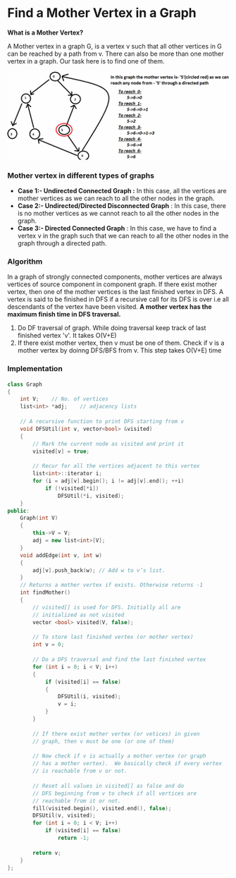 # Find a Mother Vertex in a Graph

**What is a Mother Vertex?**

A Mother vertex in a graph G, is a vertex v such that all other vertices in G can be reached by a path from v. There can also be more than one mother vertex in a graph. Our task here is to find one of them.

![](<../../.gitbook/assets/image (21).png>)

### Mother vertex in different types of graphs

* **Case 1:- Undirected Connected Graph :** In this case, all the vertices are mother vertices as we can reach to all the other nodes in the graph.
* **Case 2:- Undirected/Directed Disconnected Graph** : In this case, there is no mother vertices as we cannot reach to all the other nodes in the graph.
* **Case 3:- Directed Connected Graph** : In this case, we have to find a vertex v in the graph such that we can reach to all the other nodes in the graph through a directed path.

### Algorithm

In a graph of strongly connected components, mother vertices are always vertices of source component in component graph. If there exist mother vertex, then one of the mother vertices is the last finished vertex in DFS. A vertex is said to be finished in DFS if a recursive call for its DFS is over i.e all descendants of the vertex have been visited. **A mother vertex has the maximum finish time in DFS traversal.**

1. Do DF traversal of graph. While doing traversal keep track of last finished vertex 'v'. It takes O(V+E)
2. If there exist mother vertex, then v must be one of them. Check if v is a mother vertex by doinng DFS/BFS from v. This step takes O(V+E) time

### Implementation

```cpp
class Graph
{
    int V;    // No. of vertices
    list<int> *adj;    // adjacency lists
 
    // A recursive function to print DFS starting from v
    void DFSUtil(int v, vector<bool> &visited)
    {
        // Mark the current node as visited and print it
        visited[v] = true;
 
        // Recur for all the vertices adjacent to this vertex
        list<int>::iterator i;
        for (i = adj[v].begin(); i != adj[v].end(); ++i)
            if (!visited[*i])
                DFSUtil(*i, visited);
    }
public:
    Graph(int V)
    {
        this->V = V;
        adj = new list<int>[V];
    }
    void addEdge(int v, int w)
    {
        adj[v].push_back(w); // Add w to v’s list.
    }
    // Returns a mother vertex if exists. Otherwise returns -1
    int findMother()
    {    
        // visited[] is used for DFS. Initially all are
        // initialized as not visited
        vector <bool> visited(V, false);
 
        // To store last finished vertex (or mother vertex)
        int v = 0;
 
        // Do a DFS traversal and find the last finished vertex
        for (int i = 0; i < V; i++)
        {
            if (visited[i] == false)
            {
                DFSUtil(i, visited);
                v = i;
            }
        }
 
        // If there exist mother vertex (or vetices) in given
        // graph, then v must be one (or one of them)
 
        // Now check if v is actually a mother vertex (or graph
        // has a mother vertex).  We basically check if every vertex
        // is reachable from v or not.
 
        // Reset all values in visited[] as false and do
        // DFS beginning from v to check if all vertices are
        // reachable from it or not.
        fill(visited.begin(), visited.end(), false);
        DFSUtil(v, visited);
        for (int i = 0; i < V; i++)
            if (visited[i] == false)
                return -1;
 
        return v;
    }
};
```
